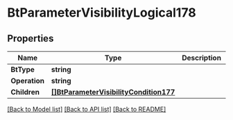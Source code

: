 # BtParameterVisibilityLogical178

## Properties

Name | Type | Description | Notes
------------ | ------------- | ------------- | -------------
**BtType** | **string** |  | [optional] 
**Operation** | **string** |  | [optional] 
**Children** | [**[]BtParameterVisibilityCondition177**](BTParameterVisibilityCondition-177.md) |  | [optional] 

[[Back to Model list]](../README.md#documentation-for-models) [[Back to API list]](../README.md#documentation-for-api-endpoints) [[Back to README]](../README.md)


